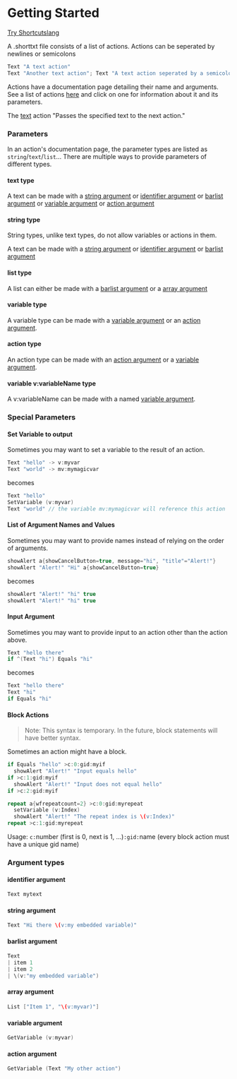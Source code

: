 # Getting Started

[Try Shortcutslang](http://pfgithub.github.io/shortcutslang/tryit.html)

A .shorttxt file consists of a list of actions. Actions can be seperated by newlines or semicolons

```swift
Text "A text action"
Text "Another text action"; Text "A text action seperated by a semicolon"
```

Actions have a documentation page detailing their name and arguments. See a list of actions [here](index) and click on one for information about it and its parameters.

The [text](actions/text) action "Passes the specified text to the next action."

### Parameters

In an action's documentation page, the parameter types are listed as `string`/`text`/`list`... There are multiple ways to provide parameters of different types.

#### text type

A text can be made with a [string argument](#string-argument) or [identifier argument](#identifier-argument) or [barlist argument](#barlist-argument) or [variable argument](#variable-argument) or [action argument](#action-argument)

#### string type

String types, unlike text types, do not allow variables or actions in them.

A text can be made with a [string argument](#string-argument) or [identifier argument](#identifier-argument) or [barlist argument](#barlist-argument)

#### list type

A list can either be made with a [barlist argument](#barlist-argument) or a [array argument](#array-argument)

#### variable type

A variable type can be made with a [variable argument](#variable-argument) or an [action argument](#action-argument).

#### action type

An action type can be made with an [action argument](#action-argument) or a [variable argument](#variable-argument).

#### variable v:variableName type

A v:variableName can be made with a named [variable argument](#variable-argument).

### Special Parameters

#### Set Variable to output

Sometimes you may want to set a variable to the result of an action.

```swift
Text "hello" -> v:myvar
Text "world" -> mv:mymagicvar
```

becomes

```swift
Text "hello"
SetVariable (v:myvar)
Text "world" // the variable mv:mymagicvar will reference this action
```

#### List of Argument Names and Values

Sometimes you may want to provide names instead of relying on the order of arguments.

```swift
showAlert a{showCancelButton=true, message="hi", "title"="Alert!"}
showAlert "Alert!" "Hi" a{showCancelButton=true}
```

becomes

```swift
showAlert "Alert!" "hi" true
showAlert "Alert!" "hi" true
```

#### Input Argument

Sometimes you may want to provide input to an action other than the action above.

```swift
Text "hello there"
if ^(Text "hi") Equals "hi"
```

becomes

```swift
Text "hello there"
Text "hi"
if Equals "hi"
```

#### Block Actions

> Note: This syntax is temporary. In the future, block statements will have better syntax.

Sometimes an action might have a block.

```swift
if Equals "hello" >c:0:gid:myif
  showAlert "Alert!" "Input equals hello"
if >c:1:gid:myif
  showAlert "Alert!" "Input does not equal hello"
if >c:2:gid:myif

repeat a{wfrepeatcount=2} >c:0:gid:myrepeat
  setVariable (v:Index)
  showAlert "Alert!" "The repeat index is \(v:Index)"
repeat >c:1:gid:myrepeat
```

Usage: `c:`number (first is 0, next is 1, ...)`:gid:`name (every block action must have a unique gid name)

### Argument types

#### identifier argument

```swift
Text mytext
```

#### string argument

```swift
Text "Hi there \(v:my embedded variable)"
```

#### barlist argument

```swift
Text
| item 1
| item 2
| \(v:"my embedded variable")
```

#### array argument

```swift
List ["Item 1", "\(v:myvar)"]
```

#### variable argument

```swift
GetVariable (v:myvar)
```

#### action argument

```swift
GetVariable (Text "My other action")
```
